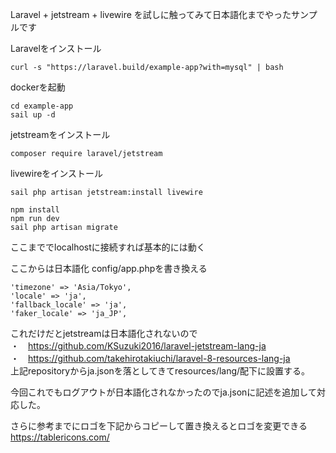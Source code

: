 Laravel + jetstream + livewire を試しに触ってみて日本語化までやったサンプルです

Laravelをインストール
```
curl -s "https://laravel.build/example-app?with=mysql" | bash
```

dockerを起動
```
cd example-app
sail up -d
```

jetstreamをインストール
```
composer require laravel/jetstream
```

livewireをインストール
```
sail php artisan jetstream:install livewire
```

```
npm install
npm run dev
sail php artisan migrate
```

ここまででlocalhostに接続すれば基本的には動く

ここからは日本語化
config/app.phpを書き換える
```
'timezone' => 'Asia/Tokyo',
'locale' => 'ja',
'fallback_locale' => 'ja',
'faker_locale' => 'ja_JP',
```

これだけだとjetstreamは日本語化されないので <br>
・　https://github.com/KSuzuki2016/laravel-jetstream-lang-ja <br>
・　https://github.com/takehirotakiuchi/laravel-8-resources-lang-ja <br>
上記repositoryからja.jsonを落としてきてresources/lang/配下に設置する。 <br>

今回これでもログアウトが日本語化されなかったのでja.jsonに記述を追加して対応した。


さらに参考までにロゴを下記からコピーして置き換えるとロゴを変更できる <br>
https://tablericons.com/
